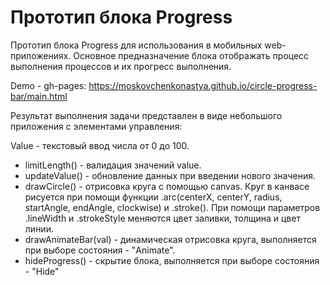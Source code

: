 # Прототип блока Progress

Прототип блока Progress для использования в мобильных web-приложениях. Основное предназначение блока отображать процесс выполнения процессов и их прогресс выполнения.

Demo - gh-pages: https://moskovchenkonastya.github.io/circle-progress-bar/main.html

Результат выполнения задачи представлен в виде небольшого
приложения с элементами управления:

Value - текстовый ввод числа от 0 до 100. 
- limitLength() - валидация значений value.
- updateValue() - обновление данных при введении нового значения.
- drawCircle() - отрисовка круга с помощью canvas. Круг в канвасе рисуется при помощи функции .arc(centerX, centerY, radius, startAngle, endAngle, clockwise) и .stroke(). При помощи параметров .lineWidth и .strokeStyle меняются цвет заливки, толщина и цвет линии.
- drawAnimateBar(val) - динамическая отрисовка круга, выполняется при выборе состояния - "Animate". 
- hideProgress() - скрытие блока, выполняется при выборе состояния - "Hide"
 

